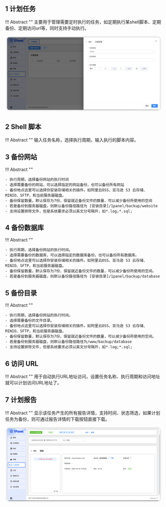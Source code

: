 ## 1 计划任务

!!! Abstract ""
    主要用于管理需要定时执行的任务，如定期执行某shell脚本、定期备份、定期访问url等，同时支持手动执行。

![img.png](../img/cronjobs/cronjob_create.png)

## 2 Shell 脚本

!!! Abstract ""
    输入任务名称，选择执行周期，输入执行的脚本内容。

## 3 备份网站

!!! Abstract ""

    - 执行周期，选择备份网站的执行时间
    - 选择需要备份的网站，可以选择指定的网站备份，也可以备份所有网站
    - 备份地点这里可以选择你安装存储相关的插件。如阿里云OSS、亚马逊 S3 云存储、MINIO、SFTP，和当前服务器磁盘。
    - 备份保留数量，默认保存为7份，保留就近备份文件的数量，可以减少备份所使用的空间
    - 若是备份到服务器磁盘，则默认备份路径路径为 [安装目录]/1panel/backup/website
    - 支持设置排除文件，但是系统要求必须以英文分号隔开，如*.log;*.sql;

## 4 备份数据库

!!! Abstract ""

    - 执行周期，选择备份网站的执行时间。
    - 选择需要备份的数据库，可以选择指定的数据库备份，也可以备份所有数据库。
    - 备份地点这里可以选择你安装存储相关的插件。如阿里云OSS、亚马逊 S3 云存储、MINIO、SFTP，和当前服务器磁盘。
    - 备份保留数量，默认保存为7份，保留就近备份文件的数量，可以减少备份所使用的空间。
    - 若是备份到服务器磁盘，则默认备份路径路径为 [安装目录]/1panel/backup/database

## 5 备份目录

!!! Abstract ""

    - 执行周期，选择备份网站的执行时间。
    - 选择需要备份的文件目录。
    - 备份地点这里可以选择你安装存储相关的插件。如阿里云OSS、亚马逊 S3 云存储、MINIO、SFTP，和当前服务器磁盘。
    - 备份保留数量，默认保存为7份，保留就近备份文件的数量，可以减少备份所使用的空间。
    - 若是备份到服务器磁盘，则默认备份路径路径为/www/backup/database
    - 支持设置排除文件，但是系统要求必须以英文分号隔开，如*.log;*.sql;

## 6 访问 URL

!!! Abstract ""
    用于自动执行URL地址访问，设置任务名称、执行周期和访问地址就可以计划访问URL地址了。

## 7 计划报告

!!! Abstract ""
    显示该任务产生的所有报告详情，支持时间、状态筛选，如果计划任务为备份，则可通过报告详情的下载按钮直接下载。

![img.png](../img/cronjobs/cronjob_record.png)
